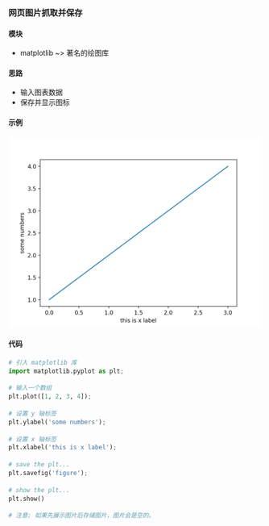 ### 网页图片抓取并保存

#### 模块
+ matplotlib ~> 著名的绘图库

#### 思路
+ 输入图表数据
+ 保存并显示图标

#### 示例

![line][1]

#### 代码

```python
# 引入 matplotlib 库
import matplotlib.pyplot as plt;

# 输入一个数组
plt.plot([1, 2, 3, 4]);

# 设置 y 轴标签
plt.ylabel('some numbers');

# 设置 x 轴标签
plt.xlabel('this is x label');

# save the plt...
plt.savefig('figure');

# show the plt...
plt.show()

# 注意: 如果先展示图片后存储图片，图片会是空的。
```

[1]: /assets/images/line.png

